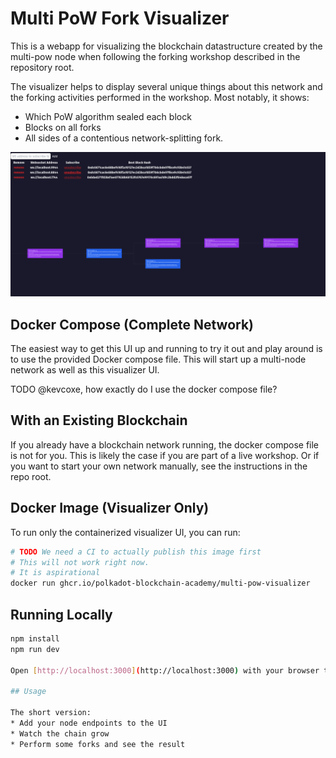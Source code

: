 # Multi PoW Fork Visualizer

This is a webapp for visualizing the blockchain datastructure created by the multi-pow node when following the forking workshop described in the repository root.

The visualizer helps to display several unique things about this network and the forking activities performed in the workshop. Most notably, it shows:

* Which PoW algorithm sealed each block
* Blocks on all forks
* All sides of a contentious network-splitting fork.

![Visualizer Screenshot showing fork and different seals](./visualizer-screenshot.png)

## Docker Compose (Complete Network)

The easiest way to get this UI up and running to try it out and play around is to use the provided Docker compose file.
This will start up a multi-node network as well as this visualizer UI.

TODO @kevcoxe, how exactly do I use the docker compose file?

## With an Existing Blockchain

If you already have a blockchain network running, the docker compose file is not for you.
This is likely the case if you are part of a live workshop.
Or if you want to start your own network manually, see the instructions in the repo root.

## Docker Image (Visualizer Only)

To run only the containerized visualizer UI, you can run:

```sh
# TODO We need a CI to actually publish this image first
# This will not work right now.
# It is aspirational
docker run ghcr.io/polkadot-blockchain-academy/multi-pow-visualizer
```

## Running Locally

```bash
npm install
npm run dev

Open [http://localhost:3000](http://localhost:3000) with your browser to see the visualizer.

## Usage

The short version:
* Add your node endpoints to the UI
* Watch the chain grow
* Perform some forks and see the result